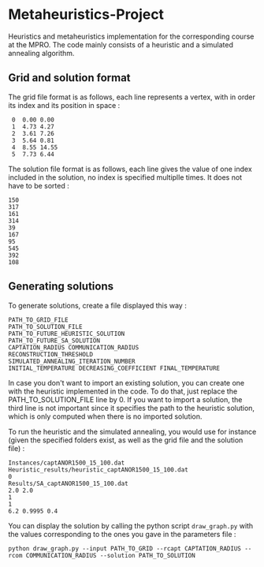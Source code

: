 # Metaheuristics-Project
Heuristics and metaheuristics implementation for the corresponding course at the MPRO.
The code mainly consists of a heuristic and a simulated annealing algorithm.

## Grid and solution format

The grid file format is as follows, each line represents a vertex, with in order its index and its position in space :

```
 0  0.00 0.00 
 1  4.73 4.27
 2  3.61 7.26
 3  5.64 0.81
 4  8.55 14.55
 5  7.73 6.44
```

The solution file format is as follows, each line gives the value of one index included in the solution, no index is specified multiplle times. It does not have to be sorted : 

```
150
317
161
314
39
167
95
545
392
108
```

## Generating solutions
To generate solutions, create a file displayed this way :

```
PATH_TO_GRID_FILE
PATH_TO_SOLUTION_FILE
PATH_TO_FUTURE_HEURISTIC_SOLUTION
PATH_TO_FUTURE_SA_SOLUTION
CAPTATION_RADIUS COMMUNICATION_RADIUS
RECONSTRUCTION_THRESHOLD
SIMULATED_ANNEALING_ITERATION_NUMBER
INITIAL_TEMPERATURE DECREASING_COEFFICIENT FINAL_TEMPERATURE
```

In case you don't want to import an existing solution, you can create one with the heuristic implemented in the code. To do that, just replace the PATH_TO_SOLUTION_FILE line by 0.
If you want to import a solution, the third line is not important since it specifies the path to the heuristic solution, which is only computed when there is no imported solution.

To run the heuristic and the simulated annealing, you would use for instance (given the specified folders exist, as well as the grid file and the solution file) :

```
Instances/captANOR1500_15_100.dat
Heuristic_results/heuristic_captANOR1500_15_100.dat
0
Results/SA_captANOR1500_15_100.dat
2.0 2.0
1
1
6.2 0.9995 0.4
```

You can display the solution by calling the python script `draw_graph.py` with the values corresponding to the ones you gave in the parameters file :
```
python draw_graph.py --input PATH_TO_GRID --rcapt CAPTATION_RADIUS --rcom COMMUNICATION_RADIUS --solution PATH_TO_SOLUTION
```
